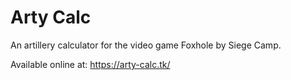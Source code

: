 # Arty Calc

An artillery calculator for the video game Foxhole by Siege Camp.

Available online at: https://arty-calc.tk/
